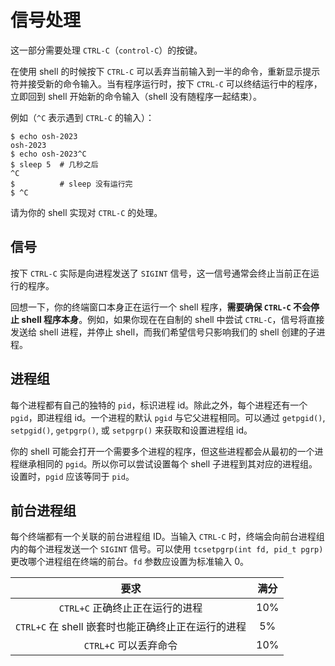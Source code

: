 # 信号处理

这一部分需要处理 `CTRL-C`（`control-C`）的按键。

在使用 shell 的时候按下 `CTRL-C` 可以丢弃当前输入到一半的命令，重新显示提示符并接受新的命令输入。当有程序运行时，按下 `CTRL-C` 可以终结运行中的程序，立即回到 shell 开始新的命令输入（shell 没有随程序一起结束）。

例如（`^C` 表示遇到 `CTRL-C` 的输入）：

```shell
$ echo osh-2023
osh-2023
$ echo osh-2023^C
$ sleep 5  # 几秒之后
^C
$          # sleep 没有运行完
$ ^C
```

请为你的 shell 实现对 `CTRL-C` 的处理。

## 信号

按下 `CTRL-C` 实际是向进程发送了 `SIGINT` 信号，这一信号通常会终止当前正在运行的程序。

回想一下，你的终端窗口本身正在运行一个 shell 程序，**需要确保 `CTRL-C` 不会停止 shell 程序本身**。例如，如果你现在在自制的 shell 中尝试 `CTRL-C`，信号将直接发送给 shell 进程，并停止 shell，而我们希望信号只影响我们的 shell 创建的子进程。

## 进程组

每个进程都有自己的独特的 `pid`，标识进程 id。除此之外，每个进程还有一个 `pgid`，即进程组 id。一个进程的默认 `pgid` 与它父进程相同。可以通过 `getpgid()`, `setpgid()`, `getpgrp()`, 或 `setpgrp()` 来获取和设置进程组 id。

你的 shell 可能会打开一个需要多个进程的程序，但这些进程都会从最初的一个进程继承相同的 `pgid`。所以你可以尝试设置每个 shell 子进程到其对应的进程组。设置时，`pgid` 应该等同于 `pid`。

## 前台进程组

每个终端都有一个关联的前台进程组 ID。当输入 `CTRL-C` 时，终端会向前台进程组内的每个进程发送一个 `SIGINT` 信号。可以使用 `tcsetpgrp(int fd, pid_t pgrp)` 更改哪个进程组在终端的前台。`fd` 参数应设置为标准输入 0。

|                        要求                        | 满分 |
| :------------------------------------------------: | :--: |
|          `CTRL+C` 正确终止正在运行的进程           | 10%  |
| `CTRL+C` 在 shell 嵌套时也能正确终止正在运行的进程 |  5%  |
|               `CTRL+C` 可以丢弃命令                | 10%  |

